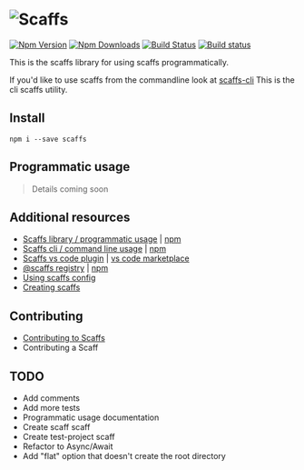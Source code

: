 # ![Scaffs](https://raw.githubusercontent.com/itslenny/scaffs/master/docs/images/Logo_Full_64.png)

[![Npm Version](https://img.shields.io/npm/v/scaffs.svg?style=flat)](https://www.npmjs.com/package/scaffs)
[![Npm Downloads](https://img.shields.io/npm/dm/scaffs.svg?style=flat)](https://www.npmjs.com/package/scaffs)
[![Build Status](https://travis-ci.org/itslenny/scaffs.svg?branch=master)](https://travis-ci.org/itslenny/scaffs)
[![Build status](https://ci.appveyor.com/api/projects/status/olwnfccy11bt7a0i?svg=true)](https://ci.appveyor.com/project/itslenny/scaffs)

This is the scaffs library for using scaffs programmatically.

If you'd like to use scaffs from the commandline look at [scaffs-cli](https://www.npmjs.com/package/scaffs-cli)
This is the cli scaffs utility.

## Install

```
npm i --save scaffs
```

## Programmatic usage

> Details coming soon

## Additional resources

* [Scaffs library / programmatic usage](https://github.com/itslenny/scaffs) | [npm](https://www.npmjs.com/package/scaffs)
* [Scaffs cli / command line usage](https://github.com/itslenny/scaffs-cli) | [npm](https://www.npmjs.com/package/scaffs-cli)
* [Scaffs vs code plugin](https://github.com/itslenny/scaffs-vscode) | [vs code marketplace](https://marketplace.visualstudio.com/items?itemName=itslennysfault.scaffs-vscode)
* [@scaffs registry](https://github.com/itslenny/scaffs-registry) | [npm](https://www.npmjs.com/~scaffs)
* [Using scaffs config](https://github.com/itslenny/scaffs/tree/master/docs/md/config.md)
* [Creating scaffs](https://github.com/itslenny/scaffs/tree/master/docs/md/create.md)

## Contributing

* [Contributing to Scaffs](CONTRIBUTING.md)
* Contributing a Scaff

## TODO

* Add comments
* Add more tests
* Programmatic usage documentation
* Create scaff scaff
* Create test-project scaff
* Refactor to Async/Await
* Add "flat" option that doesn't create the root directory